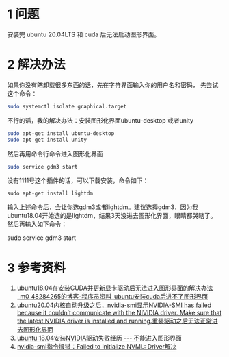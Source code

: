 

# 1 问题
安装完 ubuntu 20.04LTS 和 cuda 后无法启动图形界面。


# 2 解决办法
如果你没有瞎卸载很多东西的话，先在字符界面输入你的用户名和密码， 先尝试这个命令：
```bash
sudo systemctl isolate graphical.target
```
不行的话，我的解决办法：安装图形化界面ubuntu-desktop 或者unity
```bash
sudo apt-get install ubuntu-desktop
sudo apt-get install unity
```
然后再用命令行命令进入图形化界面

```bash
sudo service gdm3 start
```
没有1111号这个插件的话，可以下载安装，命令如下：

```
sudo apt-get install lightdm
```
输入上述命令后，会让你选gdm3或者lightdm。建议选择gdm3，因为我ubuntu18.04开始选的是lightdm，结果3天没进去图形化界面，眼睛都哭瞎了。
然后再输入如下命令：

sudo service gdm3 start


# 3 参考资料
1. [ubuntu18.04在安装CUDA并更新显卡驱动后无法进入图形界面的解决办法_m0_48284265的博客-程序员资料_ubuntu安装cuda后进不了图形界面](https://www.its304.com/article/m0_48284265/118359080)
2. [ubuntu20.04内核自动升级之后，nvidia-smi显示NVIDIA-SMI has failed because it couldn’t communicate with the NIVIDIA driver. Make sure that the latest NVIDIA driver is installed and running.重装驱动之后无法正常进去图形化界面](https://www.cxybb.com/article/m0_54258455/112211576)
3. [ubuntu 18.04安装NVIDIA驱动失败经历 --- 不能进入图形界面](https://blog.csdn.net/Rachelint/article/details/104173376)
4. [nvidia-smi指令报错：Failed to initialize NVML: Driver解决](https://zhuanlan.zhihu.com/p/94378201)



